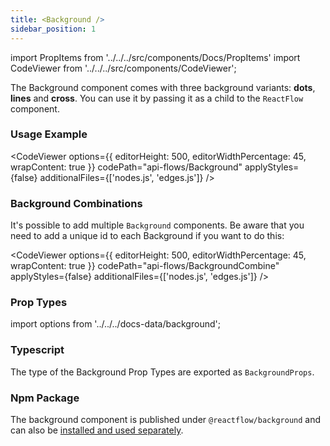 ```yaml
---
title: <Background />
sidebar_position: 1
---
```


import PropItems from '../../../src/components/Docs/PropItems'
import CodeViewer from '../../../src/components/CodeViewer';

The Background component comes with three background variants: **dots**, **lines** and **cross**. You can use it by passing it as a child to the `ReactFlow` component.

### Usage Example

<CodeViewer options={{ editorHeight: 500, editorWidthPercentage: 45, wrapContent: true }} codePath="api-flows/Background" applyStyles={false} additionalFiles={['nodes.js', 'edges.js']} />

### Background Combinations

It's possible to add multiple `Background` components. Be aware that you need to add a unique id to each Background if you want to do this:

<CodeViewer options={{ editorHeight: 500, editorWidthPercentage: 45, wrapContent: true }} codePath="api-flows/BackgroundCombine" applyStyles={false} additionalFiles={['nodes.js', 'edges.js']} />

### Prop Types

import options from '../../../docs-data/background';

<PropItems props={options} />

### Typescript

The type of the Background Prop Types are exported as `BackgroundProps`.

### Npm Package

The background component is published under `@reactflow/background` and can also be [installed and used separately](/docs/concepts/packages/#reactflowbackground).

